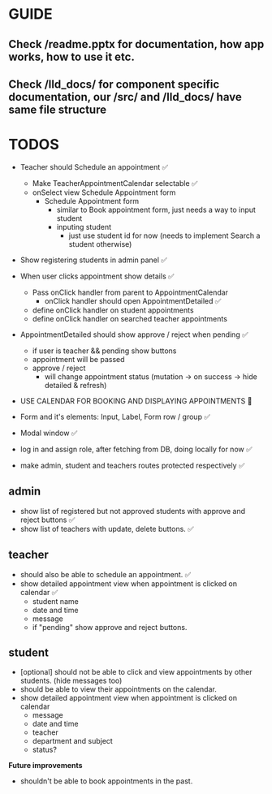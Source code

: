 # GUIDE

## Check /readme.pptx for documentation, how app works, how to use it etc.

## Check /lld_docs/ for component specific documentation, our /src/ and /lld_docs/ have same file structure

# TODOS

- Teacher should Schedule an appointment ✅

  - Make TeacherAppointmentCalendar selectable ✅
  - onSelect view Schedule Appointment form
    - Schedule Appointment form
      - similar to Book appointment form, just needs a way to input student
      - inputing student
        - just use student id for now (needs to implement Search a student otherwise)

- Show registering students in admin panel ✅

- When user clicks appointment show details ✅
  - Pass onClick handler from parent to AppointmentCalendar
    - onClick handler should open AppointmentDetailed ✅
  - define onClick handler on student appointments
  - define onClick handler on searched teacher appointments
- AppointmentDetailed should show approve / reject when pending ✅
  - if user is teacher && pending show buttons
  - appointment will be passed
  - approve / reject
    - will change appointment status (mutation -> on success -> hide detailed & refresh)
- USE CALENDAR FOR BOOKING AND DISPLAYING APPOINTMENTS 🔼
- Form and it's elements: Input, Label, Form row / group ✅
- Modal window ✅
- log in and assign role, after fetching from DB, doing locally for now ✅
- make admin, student and teachers routes protected respectively ✅

## admin

- show list of registered but not approved students with approve and reject buttons ✅
- show list of teachers with update, delete buttons. ✅

## teacher

- should also be able to schedule an appointment. ✅
- show detailed appointment view when appointment is clicked on calendar ✅
  - student name
  - date and time
  - message
  - if "pending" show approve and reject buttons.

## student

- [optional] should not be able to click and view appointments by other students. (hide messages too)
- should be able to view their appointments on the calendar.
- show detailed appointment view when appointment is clicked on calendar
  - message
  - date and time
  - teacher
  - department and subject
  - status?

**Future improvements**

- shouldn't be able to book appointments in the past.
